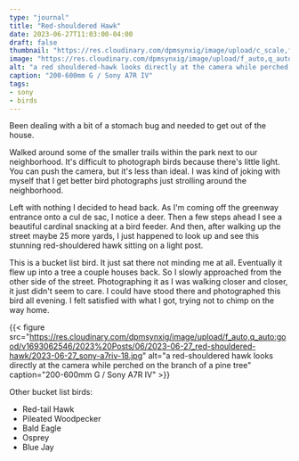 ```yaml
---
type: "journal"
title: "Red-shouldered Hawk"
date: 2023-06-27T11:03:00-04:00
draft: false
thumbnail: "https://res.cloudinary.com/dpmsynxig/image/upload/c_scale,f_auto,q_auto:good,w_740/v1693062546/2023%20Posts/06/2023-06-27_red-shouldered-hawk/2023-06-27_sony-a7riv-46.jpg"
image: "https://res.cloudinary.com/dpmsynxig/image/upload/f_auto,q_auto:good/v1693062546/2023%20Posts/06/2023-06-27_red-shouldered-hawk/2023-06-27_sony-a7riv-46.jpg"
alt: "a red shouldered-hawk looks directly at the camera while perched on the branch of a pine tree"
caption: "200-600mm G / Sony A7R IV"
tags:
- sony
- birds
---
```


Been dealing with a bit of a stomach bug and needed to get out of the house.

Walked around some of the smaller trails within the park next to our neighborhood. It's difficult to photograph birds because there's little light. You can push the camera, but it's less than ideal. I was kind of joking with myself that I get better bird photographs just strolling around the neighborhood.

Left with nothing I decided to head back. As I'm coming off the greenway entrance onto a cul de sac, I notice a deer. Then a few steps ahead I see a beautiful cardinal snacking at a bird feeder. And then, after walking up the street maybe 25 more yards, I just happened to look up and see this stunning red-shouldered hawk sitting on a light post.

This is a bucket list bird. It just sat there not minding me at all. Eventually it flew up into a tree a couple houses back. So I slowly approached from the other side of the street. Photographing it as I was walking closer and closer, it just didn't seem to care. I could have stood there and photographed this bird all evening. I felt satisfied with what I got, trying not to chimp on the way home.

{{< figure src="https://res.cloudinary.com/dpmsynxig/image/upload/f_auto,q_auto:good/v1693062546/2023%20Posts/06/2023-06-27_red-shouldered-hawk/2023-06-27_sony-a7riv-18.jpg" alt="a red-shouldered hawk looks directly at the camera while perched on the branch of a pine tree" caption="200-600mm G / Sony A7R IV" >}}

Other bucket list birds:

* Red-tail Hawk
* Pileated Woodpecker
* Bald Eagle
* Osprey
* Blue Jay
